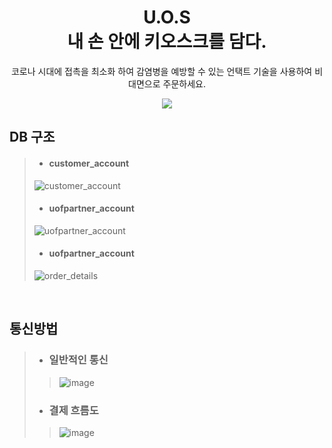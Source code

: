   <h1 align="center"><strong>U.O.S</strong><br> 내 손 안에 키오스크를 담다. </h1>
<p align="center">
 코로나 시대에 접촉을 최소화 하여 감염병을 예방할 수 있는 언택트 기술을 사용하여 비대면으로 주문하세요.
</p>

<p align="center">
  <a href = "https://github.com/UOF2021/U.O.F-Mobile"><img src="https://img.shields.io/badge/MAIN REPO-UOF_MOBILE-informatoinal?style=for-the-badge"/></a>
</p>

## DB 구조
> -  #### customer_account
> ![customer_account](https://user-images.githubusercontent.com/35491052/132522752-ff36c1d7-c82d-4b2c-a3a6-c9366c949ef2.png)
>
> - #### uofpartner_account
> ![uofpartner_account](https://user-images.githubusercontent.com/35491052/132523232-30556b85-2e0f-4336-93cf-8f4552d22d9c.png)
>
> - #### uofpartner_account
> ![order_details](https://user-images.githubusercontent.com/35491052/132523338-9314d9be-cbed-42d5-86bb-ce1150d2c319.png)

<br>

## 통신방법
>- ### 일반적인 통신
>> ![image](https://user-images.githubusercontent.com/35491052/132526322-5f7555fa-0edd-4ade-a176-3fe01654ce2b.png)
>
>
> - ### 결제 흐름도
>> ![image](https://user-images.githubusercontent.com/35491052/132525406-4b564b92-431c-47c0-99ab-b070467e2157.png)

